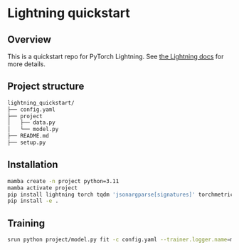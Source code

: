 # Lightning quickstart

## Overview

This is a quickstart repo for PyTorch Lightning.
See [the Lightning docs](https://lightning.ai/docs/pytorch/stable/) for more details.

## Project structure

```sh
lightning_quickstart/
├── config.yaml
├── project
│   ├── data.py
│   └── model.py
├── README.md
├── setup.py
```

## Installation

```sh
mamba create -n project python=3.11
mamba activate project
pip install lightning torch tqdm 'jsonargparse[signatures]' torchmetrics transformers deepspeed
pip install -e .
```

## Training

```sh
srun python project/model.py fit -c config.yaml --trainer.logger.name=my_run_name
```
